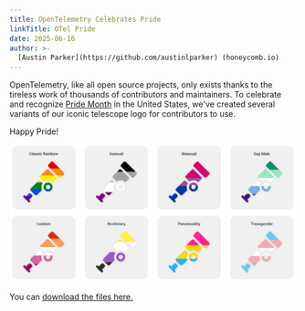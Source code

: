 ```yaml
---
title: OpenTelemetry Celebrates Pride
linkTitle: OTel Pride
date: 2025-06-16
author: >-
  [Austin Parker](https://github.com/austinlparker) (honeycomb.io)
---
```


OpenTelemetry, like all open source projects, only exists thanks to the tireless work of thousands of contributors and maintainers. To celebrate and recognize [Pride Month](https://en.wikipedia.org/wiki/Pride_Month) in the United States, we've created several variants of our iconic telescope logo for contributors to use.

Happy Pride!

![A contact sheet showing all of the pride logo variants.](./contact-crop.png)

You can [download the files here.](./pride-logo-pack.zip)
